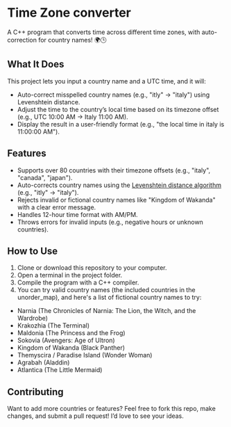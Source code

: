 # Time Zone converter
A C++ program that converts time across different time zones, with auto-correction for country names! 🌍🕒

## What It Does
This project lets you input a country name and a UTC time, and it will:
- Auto-correct misspelled country names (e.g., "itly" → "italy") using Levenshtein distance.
- Adjust the time to the country’s local time based on its timezone offset (e.g., UTC 10:00 AM → Italy 11:00 AM).
- Display the result in a user-friendly format (e.g., "the local time in italy is 11:00:00 AM").

## Features
- Supports over 80 countries with their timezone offsets (e.g., "italy", "canada", "japan").
- Auto-corrects country names using the [Levenshtein distance algorithm](https://www.babelstreet.com/blog/drawbacks-of-levenshtein-distance-algorithms-for-name-matching) (e.g., "itly" → "italy").
- Rejects invalid or fictional country names like "Kingdom of Wakanda" with a clear error message.
- Handles 12-hour time format with AM/PM.
- Throws errors for invalid inputs (e.g., negative hours or unknown countries).

## How to Use
1. Clone or download this repository to your computer.
2. Open a terminal in the project folder.
3. Compile the program with a C++ compiler.
4. You can try valid country names (the included countries in the unorder_map), and here's a list of fictional country names to try:
* Narnia (The Chronicles of Narnia: The Lion, the Witch, and the Wardrobe)
* Krakozhia (The Terminal)
* Maldonia (The Princess and the Frog)
* Sokovia (Avengers: Age of Ultron)
* Kingdom of Wakanda (Black Panther) 
* Themyscira / Paradise Island (Wonder Woman)
* Agrabah (Aladdin)
* Atlantica (The Little Mermaid)

## Contributing

Want to add more countries or features? Feel free to fork this repo, make changes, and submit a pull request! I’d love to see your ideas.
